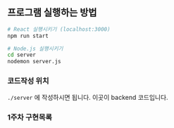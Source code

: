 ## 프로그램 실행하는 방법

```bash
# React 실행시키기 (localhost:3000)
npm run start

# Node.js 실행시키기 
cd server
nodemon server.js
```

### 코드작성 위치

`./server` 에 작성하시면 됩니다. 이곳이 backend 코드입니다.

### 1주차 구현목록 
